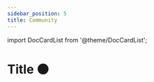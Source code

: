 ```yaml
---
sidebar_position: 5
title: Community
---
```


import DocCardList from '@theme/DocCardList';

# Title <span class="no-gradient">🟠</span>

<DocCardList />
